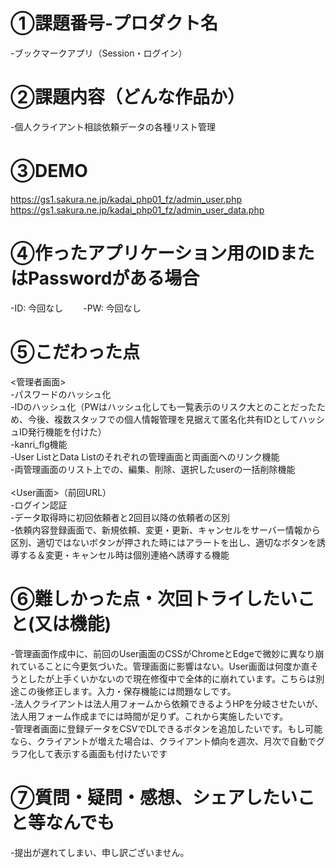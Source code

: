 # ①課題番号-プロダクト名　　
-ブックマークアプリ（Session・ログイン）　　

# ②課題内容（どんな作品か）　　
-個人クライアント相談依頼データの各種リスト管理

# ③DEMO　　
https://gs1.sakura.ne.jp/kadai_php01_fz/admin_user.php<br>
https://gs1.sakura.ne.jp/kadai_php01_fz/admin_user_data.php<br>

# ④作ったアプリケーション用のIDまたはPasswordがある場合　　
-ID: 今回なし　　
-PW: 今回なし　　

# ⑤こだわった点
<管理者画面><br>
-パスワードのハッシュ化<br>
-IDのハッシュ化（PWはハッシュ化しても一覧表示のリスク大とのことだったため、今後、複数スタッフでの個人情報管理を見据えて匿名化共有IDとしてハッシュID発行機能を付けた）<br>
-kanri_flg機能<br>
-User ListとData Listのそれぞれの管理画面と両画面へのリンク機能<br>
-両管理画面のリスト上での、編集、削除、選択したuserの一括削除機能<br>
<br>
<User画面>（前回URL）<br>
-ログイン認証<br>
-データ取得時に初回依頼者と2回目以降の依頼者の区別<br>
-依頼内容登録画面で、新規依頼、変更・更新、キャンセルをサーバー情報から区別、適切ではないボタンが押された時にはアラートを出し、適切なボタンを誘導する＆変更・キャンセル時は個別連絡へ誘導する機能<br>

# ⑥難しかった点・次回トライしたいこと(又は機能)　　
-管理画面作成中に、前回のUser画面のCSSがChromeとEdgeで微妙に異なり崩れていることに今更気づいた。管理画面に影響はない。User画面は何度か直そうとしたが上手くいかないので現在修復中で全体的に崩れています。こちらは別途この後修正します。入力・保存機能には問題なしです。<br>
-法人クライアントは法人用フォームから依頼できるようHPを分岐させたいが、法人用フォーム作成までには時間が足りず。これから実施したいです。<br>
-管理者画面に登録データをCSVでDLできるボタンを追加したいです。もし可能なら、クライアントが増えた場合は、クライアント傾向を週次、月次で自動でグラフ化して表示する画面も付けたいです<br>

# ⑦質問・疑問・感想、シェアしたいこと等なんでも  
-提出が遅れてしまい、申し訳ございません。
